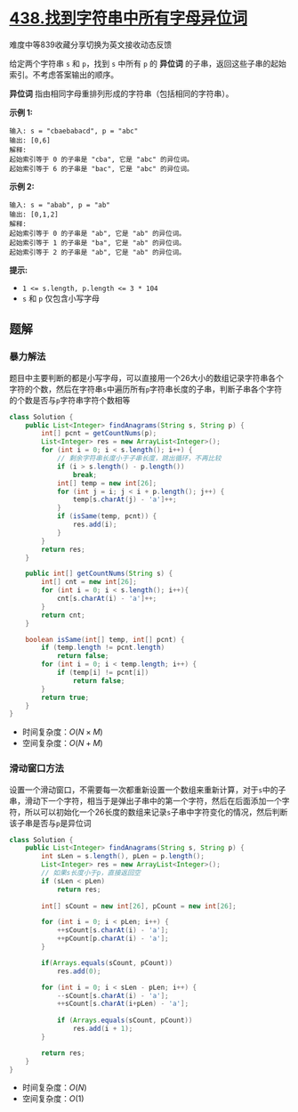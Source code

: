 # [438.找到字符串中所有字母异位词](https://leetcode-cn.com/problems/find-all-anagrams-in-a-string/)

难度中等839收藏分享切换为英文接收动态反馈

给定两个字符串 `s` 和 `p`，找到 `s` 中所有 `p` 的 **异位词** 的子串，返回这些子串的起始索引。不考虑答案输出的顺序。

**异位词** 指由相同字母重排列形成的字符串（包括相同的字符串）。

 

**示例 1:**

```
输入: s = "cbaebabacd", p = "abc"
输出: [0,6]
解释:
起始索引等于 0 的子串是 "cba", 它是 "abc" 的异位词。
起始索引等于 6 的子串是 "bac", 它是 "abc" 的异位词。
```

 **示例 2:**

```
输入: s = "abab", p = "ab"
输出: [0,1,2]
解释:
起始索引等于 0 的子串是 "ab", 它是 "ab" 的异位词。
起始索引等于 1 的子串是 "ba", 它是 "ab" 的异位词。
起始索引等于 2 的子串是 "ab", 它是 "ab" 的异位词。
```

 

**提示:**

- `1 <= s.length, p.length <= 3 * 104`
- `s` 和 `p` 仅包含小写字母

## 题解

### 暴力解法

题目中主要判断的都是小写字母，可以直接用一个26大小的数组记录字符串各个字符的个数，然后在字符串`s`中遍历所有`p`字符串长度的子串，判断子串各个字符的个数是否与`p`字符串字符个数相等

```java
class Solution {
    public List<Integer> findAnagrams(String s, String p) {
        int[] pcnt = getCountNums(p);
        List<Integer> res = new ArrayList<Integer>();
        for (int i = 0; i < s.length(); i++) {
            // 剩余字符串长度小于子串长度，跳出循环，不再比较
            if (i > s.length() - p.length())
                break;
            int[] temp = new int[26];
            for (int j = i; j < i + p.length(); j++) {
                temp[s.charAt(j) - 'a']++;
            }
            if (isSame(temp, pcnt)) {
                res.add(i);
            }
        }
        return res;
    }

    public int[] getCountNums(String s) {
        int[] cnt = new int[26];
        for (int i = 0; i < s.length(); i++){
            cnt[s.charAt(i) - 'a']++;
        }
        return cnt;
    }

    boolean isSame(int[] temp, int[] pcnt) {
        if (temp.length != pcnt.length)
            return false;
        for (int i = 0; i < temp.length; i++) {
            if (temp[i] != pcnt[i])
                return false;
        }
        return true;
    }
}
```

* 时间复杂度：$O(N\times M)$
* 空间复杂度：$O(N+M)$

### 滑动窗口方法

设置一个滑动窗口，不需要每一次都重新设置一个数组来重新计算，对于`s`中的子串，滑动下一个字符，相当于是弹出子串中的第一个字符，然后在后面添加一个字符，所以可以初始化一个26长度的数组来记录`s`子串中字符变化的情况，然后判断该子串是否与`p`是异位词

```java
class Solution {
    public List<Integer> findAnagrams(String s, String p) {
        int sLen = s.length(), pLen = p.length();
        List<Integer> res = new ArrayList<Integer>();
        // 如果s长度小于p，直接返回空
        if (sLen < pLen)
            return res;
        
        int[] sCount = new int[26], pCount = new int[26];

        for (int i = 0; i < pLen; i++) {
            ++sCount[s.charAt(i) - 'a'];
            ++pCount[p.charAt(i) - 'a'];
        }

        if(Arrays.equals(sCount, pCount))
            res.add(0);

        for (int i = 0; i < sLen - pLen; i++) {
            --sCount[s.charAt(i) - 'a'];
            ++sCount[s.charAt(i+pLen) - 'a'];
            
            if (Arrays.equals(sCount, pCount))
                res.add(i + 1);
        }

        return res;
    }
}
```

* 时间复杂度：$O(N)$
* 空间复杂度：$O(1)$